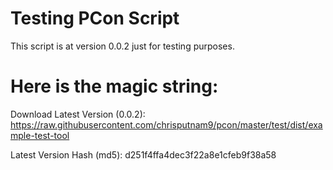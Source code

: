 # Testing PCon Script

This script is at version 0.0.2 just for testing purposes.

# Here is the magic string:

Download Latest Version (0.0.2):
https://raw.githubusercontent.com/chrisputnam9/pcon/master/test/dist/example-test-tool

Latest Version Hash (md5):
d251f4ffa4dec3f22a8e1cfeb9f38a58

